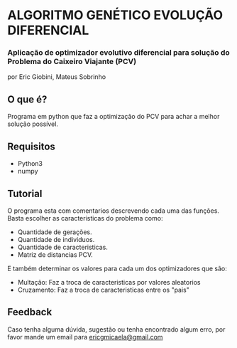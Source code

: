 # ALGORITMO GENÉTICO EVOLUÇÃO DIFERENCIAL
### Aplicação de optimizador evolutivo diferencial para solução do Problema do Caixeiro Viajante (PCV)
por Eric Giobini, Mateus Sobrinho

## O que é?
Programa em python que faz a optimização do PCV para achar a melhor solução possível.

## Requisitos

- Python3
- numpy

## Tutorial

O programa esta com comentarios descrevendo cada uma das funções. Basta escolher as caracteristicas do problema como:
- Quantidade de gerações.
- Quantidade de individuos.
- Quantidade de caracteristicas.
- Matriz de distancias PCV.

E também determinar os valores para cada um dos optimizadores que são:
- Multação: Faz a troca de caracteristicas por valores aleatorios
- Cruzamento: Faz a troca de caracteristicas entre os "pais"

## Feedback

Caso tenha alguma dúvida, sugestão ou tenha encontrado algum erro, por favor mande um email para ericgmicaela@gmail.com
